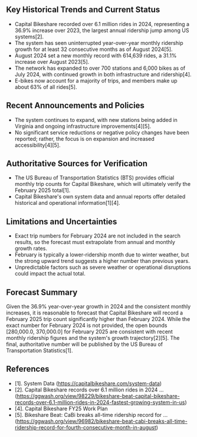 ## Key Historical Trends and Current Status

- Capital Bikeshare recorded over 6.1 million rides in 2024, representing a 36.9% increase over 2023, the largest annual ridership jump among US systems[2].
- The system has seen uninterrupted year-over-year monthly ridership growth for at least 32 consecutive months as of August 2024[5].
- August 2024 set a new monthly record with 614,639 rides, a 31.1% increase over August 2023[5].
- The network has expanded to over 700 stations and 6,000 bikes as of July 2024, with continued growth in both infrastructure and ridership[4].
- E-bikes now account for a majority of trips, and members make up about 63% of all rides[5].

## Recent Announcements and Policies

- The system continues to expand, with new stations being added in Virginia and ongoing infrastructure improvements[4][5].
- No significant service reductions or negative policy changes have been reported; rather, the focus is on expansion and increased accessibility[4][5].

## Authoritative Sources for Verification

- The US Bureau of Transportation Statistics (BTS) provides official monthly trip counts for Capital Bikeshare, which will ultimately verify the February 2025 total[1].
- Capital Bikeshare's own system data and annual reports offer detailed historical and operational information[1][4].

## Limitations and Uncertainties

- Exact trip numbers for February 2024 are not included in the search results, so the forecast must extrapolate from annual and monthly growth rates.
- February is typically a lower-ridership month due to winter weather, but the strong upward trend suggests a higher number than previous years.
- Unpredictable factors such as severe weather or operational disruptions could impact the actual total.

## Forecast Summary

Given the 36.9% year-over-year growth in 2024 and the consistent monthly increases, it is reasonable to forecast that Capital Bikeshare will record a February 2025 trip count significantly higher than February 2024. While the exact number for February 2024 is not provided, the open bounds [280,000.0, 370,000.0] for February 2025 are consistent with recent monthly ridership figures and the system's growth trajectory[2][5]. The final, authoritative number will be published by the US Bureau of Transportation Statistics[1].

## References

- [1]. System Data (https://capitalbikeshare.com/system-data)
- [2]. Capital Bikeshare records over 6.1 million rides in 2024 ... (https://ggwash.org/view/98229/bikeshare-beat-capital-bikeshare-records-over-6.1-million-rides-in-2024-fastest-growing-system-in-us)
- [4]. Capital Bikeshare FY25 Work Plan
- [5]. Bikeshare Beat: CaBi breaks all-time ridership record for ... (https://ggwash.org/view/96982/bikeshare-beat-cabi-breaks-all-time-ridership-record-for-fourth-consecutive-month-in-august)